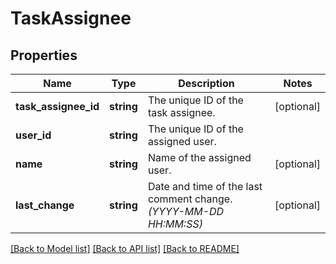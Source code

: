 # TaskAssignee

## Properties
Name | Type | Description | Notes
------------ | ------------- | ------------- | -------------
**task_assignee_id** | **string** | The unique ID of the task assignee. | [optional] 
**user_id** | **string** | The unique ID of the assigned user. | 
**name** | **string** | Name of the assigned user. | [optional] 
**last_change** | **string** | Date and time of the last comment change. *(YYYY-MM-DD HH:MM:SS)* | [optional] 

[[Back to Model list]](../../README.md#documentation-for-models) [[Back to API list]](../../README.md#documentation-for-api-endpoints) [[Back to README]](../../README.md)

